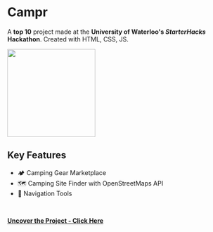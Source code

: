 # Campr
A **top 10** project made at the **University of Waterloo's *StarterHacks* Hackathon**. Created with HTML, CSS, JS. 
<br>

<img src="img/campr.png" height="200">
<br>

## Key Features

* 🏕️ Camping Gear Marketplace
* 🗺️ Camping Site Finder with OpenStreetMaps API
* 🧭 Navigation Tools
<br>

**[<i class="fa-solid fa-up-right-from-square"></i> Uncover the Project - Click Here](https://github.com/shivk-1/Campr)**
